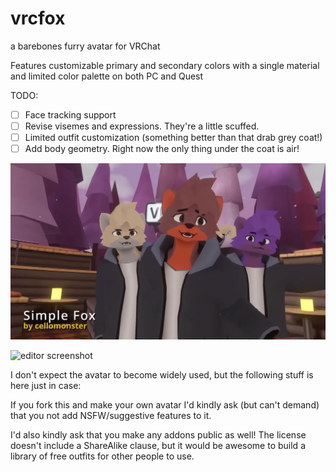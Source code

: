 # vrcfox
a barebones furry avatar for VRChat


Features customizable primary and secondary colors with a single material and limited color palette on both PC and Quest

TODO:
- [ ] Face tracking support
- [ ] Revise visemes and expressions. They're a little scuffed.
- [ ] Limited outfit customization (something better than that drab grey coat!)
- [ ] Add body geometry. Right now the only thing under the coat is air!

![in-game screenshot](https://raw.githubusercontent.com/cellomonster/vrcfox/master/screenshot.png)

![editor screenshot](https://repository-images.githubusercontent.com/518617115/83ffac45-41f4-4e1d-89a4-059d3c88be09)

I don't expect the avatar to become widely used, but the following stuff is here just in case:

If you fork this and make your own avatar I'd kindly ask (but can't demand) that you not add NSFW/suggestive features to it. 

I'd also kindly ask that you make any addons public as well! The license doesn't include a ShareAlike clause, but it would be awesome to build a library of free outfits for other people to use.
